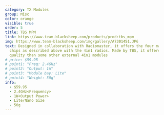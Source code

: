 ```yaml
---
category: TX Modules
group: Misc
color: orange
visible: true
order: 5
title: TBS MPM
link: https://www.team-blacksheep.com/products/prod:tbs_mpm
img: https://www.team-blacksheep.com/img/gallery/A7301451.JPG
text: Designed in collaboration with Radiomaster, it offers the four main RF
  chips as described above with the 4in1 radios. Made by TBS, it offers higher
  quality than some other external 4in1 modules
# price: $59.95
# point1: "Freq: 2.4GHz"
# point2: "Output: 1W"
# point3: "Module bay: Lite"
# point4: "Weight: 50g"
info:
  - $59.95
  - 2.4GHz<Frequency>
  - 1W<Output Power>
  - Lite/Nano Size
  - 50g
---
```


